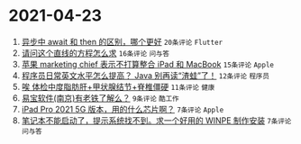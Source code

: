 # 2021-04-23

1. [异步中 await 和 then 的区别，哪个更好](https://www.v2ex.com/t/772610) `20条评论` `Flutter`
1. [请问这个直线的方程怎么求](https://www.v2ex.com/t/772618) `16条评论` `问与答`
1. [苹果 marketing chief 表示不打算整合 iPad 和 MacBook](https://www.v2ex.com/t/772612) `15条评论` `Apple`
1. [程序员日常英文水平怎么提高？ Java 别再读“渣蛙”了！](https://www.v2ex.com/t/772621) `12条评论` `程序员`
1. [唉 体检中度脂肪肝+甲状腺结节+脊椎僵硬](https://www.v2ex.com/t/772614) `11条评论` `健康`
1. [易宝软件(南京)有老铁了解么？](https://www.v2ex.com/t/772609) `9条评论` `酷工作`
1. [iPad Pro 2021 5G 版本，用的什么芯片啊？](https://www.v2ex.com/t/772615) `7条评论` `Apple`
1. [笔记本不能启动了，提示系统找不到。求一个好用的 WINPE 制作安装](https://www.v2ex.com/t/772611) `7条评论` `问与答`
